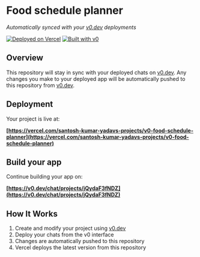 # Food schedule planner

*Automatically synced with your [v0.dev](https://v0.dev) deployments*

[![Deployed on Vercel](https://img.shields.io/badge/Deployed%20on-Vercel-black?style=for-the-badge&logo=vercel)](https://vercel.com/santosh-kumar-yadavs-projects/v0-food-schedule-planner)
[![Built with v0](https://img.shields.io/badge/Built%20with-v0.dev-black?style=for-the-badge)](https://v0.dev/chat/projects/jQydaF3fNDZ)

## Overview

This repository will stay in sync with your deployed chats on [v0.dev](https://v0.dev).
Any changes you make to your deployed app will be automatically pushed to this repository from [v0.dev](https://v0.dev).

## Deployment

Your project is live at:

**[https://vercel.com/santosh-kumar-yadavs-projects/v0-food-schedule-planner](https://vercel.com/santosh-kumar-yadavs-projects/v0-food-schedule-planner)**

## Build your app

Continue building your app on:

**[https://v0.dev/chat/projects/jQydaF3fNDZ](https://v0.dev/chat/projects/jQydaF3fNDZ)**

## How It Works

1. Create and modify your project using [v0.dev](https://v0.dev)
2. Deploy your chats from the v0 interface
3. Changes are automatically pushed to this repository
4. Vercel deploys the latest version from this repository